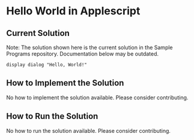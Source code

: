 # Hello World in Applescript

## Current Solution

Note: The solution shown here is the current solution in the Sample Programs repository. Documentation below may be outdated.

```Applescript
display dialog "Hello, World!"

```

## How to Implement the Solution

No how to implement the solution available. Please consider contributing.

## How to Run the Solution

No how to run the solution available. Please consider contributing.